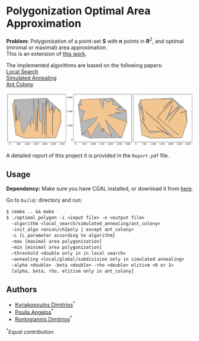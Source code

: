 # Polygonization Optimal Area Approximation

**Problem:** Polygonization of a point-set **S** with **n** points in $\mathbf{R}^2$, and optimal (minimal or maximal) area approximation.  
This is an extension of [this work](https://github.com/rondojim/Point-Set-Polygonization).

The implemented algorithms are based on the following papers:  
[Local Search](https://arxiv.org/abs/2106.14728)  
[Simulated Annealing](https://dl.acm.org/doi/abs/10.1145/3500911)   
[Ant Colony](https://oa.upm.es/19287/1/INVE_MEM_2011_121744.pdf]) 

![](optimal-polygonizations.png)

A detailed report of this project it is provided in the `Report.pdf` file.

## Usage
**Dependency:** Make sure you have CGAL installed, or download it from [here](https://www.cgal.org/download.html).  

Go to `build/` directory and run:

```
$ cmake .. && make
$ ./optimal_polygon -i <input file> -o <output file> 
  -algorithm <local_search/simulated_annealing/ant_colony> 
  -init_algo <onion/ch2poly | except ant_colony>
  -L [L parameter according to algorithm]  
  –max [maximal area polygonization]  
  –min [minimal area polygonization]  
  –threshold <double only in in local search>  
  –annealing <local/global/subdivision only in simulated annealing>
  -alpha <double> -beta <double> -rho <double> elitism <0 or 1> 
  [alpha, beta, rho, elitism only in ant_colony]
```

## Authors
* [Kyriakopoulos Dimitrios](https://github.com/dimitrskpl)<sup>*</sup>
* [Poulis Angelos](https://github.com/angelosps)<sup>*</sup>  
* [Rontogiannis Dimitrios](https://github.com/rondojim)<sup>*</sup>


<sup>*</sup>_Equal contribution._

